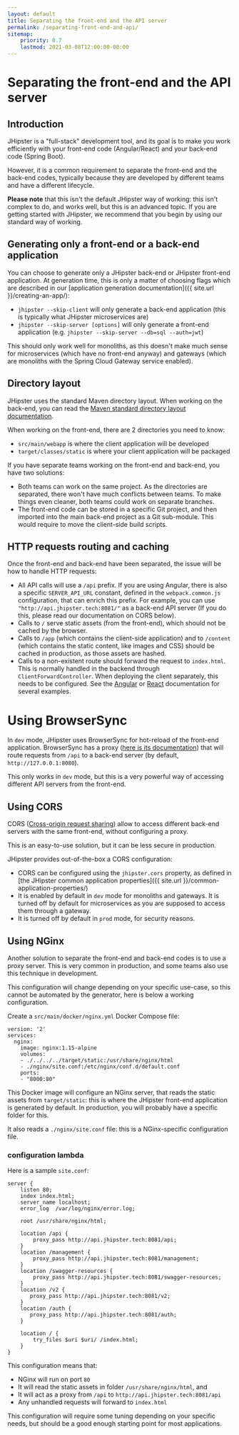 ```yaml
---
layout: default
title: Separating the front-end and the API server
permalink: /separating-front-end-and-api/
sitemap:
    priority: 0.7
    lastmod: 2021-03-08T12:00:00-00:00
---
```


# <i class="fa fa-unlink"></i> Separating the front-end and the API server

## Introduction

JHipster is a "full-stack" development tool, and its goal is to make you work efficiently with your front-end code (Angular/React) and your back-end code (Spring Boot).

However, it is a common requirement to separate the front-end and the back-end codes, typically because they are developed by different teams and have a different lifecycle.

**Please note** that this isn't the default JHipster way of working: this isn't complex to do, and works well, but this is an advanced topic. If you are getting started with JHipster, we recommend that you begin by using our standard way of working.

## Generating only a front-end or a back-end application

You can choose to generate only a JHipster back-end or JHipster front-end application. At generation time, this is only a matter of choosing flags which are described in our [application generation documentation]({{ site.url }}/creating-an-app/):

- `jhipster --skip-client` will only generate a back-end application (this is typically what JHipster microservices are)
- `jhipster --skip-server [options]` will only generate a front-end application (e.g. `jhipster --skip-server --db=sql --auth=jwt`)

This should only work well for monoliths, as this doesn't make much sense for microservices (which have no front-end anyway) and gateways (which are monoliths with the Spring Cloud Gateway service enabled).

## Directory layout

JHipster uses the standard Maven directory layout. When working on the back-end, you can read the [Maven standard directory layout documentation](https://maven.apache.org/guides/introduction/introduction-to-the-standard-directory-layout.html).

When working on the front-end, there are 2 directories you need to know:

- `src/main/webapp` is where the client application will be developed
- `target/classes/static` is where your client application will be packaged

If you have separate teams working on the front-end and back-end, you have two solutions:

- Both teams can work on the same project. As the directories are separated, there won't have much conflicts between teams. To make things even cleaner, both teams could work on separate branches.
- The front-end code can be stored in a specific Git project, and then imported into the main back-end project as a Git sub-module. This would require to move the client-side build scripts.

## HTTP requests routing and caching

Once the front-end and back-end have been separated, the issue will be how to handle HTTP requests:

- All API calls will use a `/api` prefix. If you are using Angular, there is also a specific `SERVER_API_URL` constant, defined in the `webpack.common.js` configuration, that can enrich this prefix. For example, you can use `"http://api.jhipster.tech:8081/"` as a back-end API server (If you do this, please read our documentation on CORS below).
- Calls to `/` serve static assets (from the front-end), which should not be cached by the browser.
- Calls to `/app` (which contains the client-side application) and to `/content` (which contains the static content, like images and CSS) should be cached in production, as those assets are hashed.
- Calls to a non-existent route should forward the request to `index.html`. This is normally handled in the backend through `ClientForwardController`. When deploying the client separately, this needs to be configured.  See the [Angular](https://angular.io/guide/deployment#server-configuration) or [React](https://facebook.github.io/create-react-app/docs/deployment) documentation for several examples.

# Using BrowserSync

In `dev` mode, JHipster uses BrowserSync for hot-reload of the front-end application. BrowserSync has a proxy ([here is its documentation](https://www.browsersync.io/docs/options#option-proxy)) that will route requests from `/api` to a back-end server (by default, `http://127.0.0.1:8080`).

This only works in `dev` mode, but this is a very powerful way of accessing different API servers from the front-end.

## Using CORS

CORS ([Cross-origin request sharing](https://wikipedia.org/wiki/Cross-origin_resource_sharing)) allow to access different back-end servers with the same front-end, without configuring a proxy.

This is an easy-to-use solution, but it can be less secure in production.

JHipster provides out-of-the-box a CORS configuration:

- CORS can be configured using the `jhipster.cors` property, as defined in [the JHipster common application properties]({{ site.url }}/common-application-properties/)
- It is enabled by default in `dev` mode for monoliths and gateways. It is turned off by default for microservices as you are supposed to access them through a gateway.
- It is turned off by default in `prod` mode, for security reasons.

## Using NGinx

Another solution to separate the front-end and back-end codes is to use a proxy server. This is very common in production, and some teams also use this technique in development.

This configuration will change depending on your specific use-case, so this cannot be automated by the generator, here is below a working configuration.

Create a `src/main/docker/nginx.yml` Docker Compose file:

    version: '2'
    services:
      nginx:
        image: nginx:1.15-alpine
        volumes:
        - ./../../../target/static:/usr/share/nginx/html
        - ./nginx/site.conf:/etc/nginx/conf.d/default.conf
        ports:
        - "8000:80"

This Docker image will configure an NGinx server, that reads the static assets from `target/static`: this is where the JHipster front-end application is generated by default. In production, you will probably have a specific folder for this.

It also reads a `./nginx/site.conf` file: this is a NGinx-specific configuration file.
### configuration lambda
Here is a sample `site.conf`:

    server {
        listen 80;
        index index.html;
        server_name localhost;
        error_log  /var/log/nginx/error.log;

        root /usr/share/nginx/html;

        location /api {
            proxy_pass http://api.jhipster.tech:8081/api;
        }
        location /management {
            proxy_pass http://api.jhipster.tech:8081/management;
        }
        location /swagger-resources {
            proxy_pass http://api.jhipster.tech:8081/swagger-resources;
        }        
        location /v2 {
           proxy_pass http://api.jhipster.tech:8081/v2;
        }
        location /auth {
           proxy_pass http://api.jhipster.tech:8081/auth;
        }
 
        location / {
            try_files $uri $uri/ /index.html;
        }
    }

This configuration means that:

- NGinx will run on port `80`
- It will read the static assets in folder `/usr/share/nginx/html`, and
- It will act as a proxy from `/api` to `http://api.jhipster.tech:8081/api`
- Any unhandled requests will forward to `index.html`

This configuration will require some tuning depending on your specific needs, but should be a good enough starting point for most applications.
